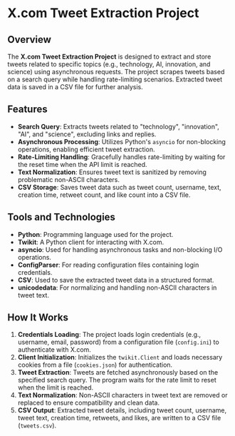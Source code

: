 # X.com Tweet Extraction Project

## Overview

The **X.com Tweet Extraction Project** is designed to extract and store tweets related to specific topics 
(e.g., technology, AI, innovation, and science) using asynchronous requests. The project scrapes tweets based on a search query 
while handling rate-limiting scenarios. Extracted tweet data is saved in a CSV file for further analysis.

## Features

- **Search Query**: Extracts tweets related to "technology", "innovation", "AI", and "science", excluding links and replies.
- **Asynchronous Processing**: Utilizes Python's `asyncio` for non-blocking operations, enabling efficient tweet extraction.
- **Rate-Limiting Handling**: Gracefully handles rate-limiting by waiting for the reset time when the API limit is reached.
- **Text Normalization**: Ensures tweet text is sanitized by removing problematic non-ASCII characters.
- **CSV Storage**: Saves tweet data such as tweet count, username, text, creation time, retweet count, and like count into a CSV file.

## Tools and Technologies

- **Python**: Programming language used for the project.
- **Twikit**: A Python client for interacting with X.com.
- **asyncio**: Used for handling asynchronous tasks and non-blocking I/O operations.
- **ConfigParser**: For reading configuration files containing login credentials.
- **CSV**: Used to save the extracted tweet data in a structured format.
- **unicodedata**: For normalizing and handling non-ASCII characters in tweet text.

## How It Works

1. **Credentials Loading**: The project loads login credentials (e.g., username, email, password) from a configuration file (`config.ini`) to authenticate with X.com.
2. **Client Initialization**: Initializes the `twikit.Client` and loads necessary cookies from a file (`cookies.json`) for authentication.
3. **Tweet Extraction**: Tweets are fetched asynchronously based on the specified search query. The program waits for the rate limit to reset when the limit is reached.
4. **Text Normalization**: Non-ASCII characters in tweet text are removed or replaced to ensure compatibility and clean data.
5. **CSV Output**: Extracted tweet details, including tweet count, username, tweet text, creation time, retweets, and likes, are written to a CSV file (`tweets.csv`).

